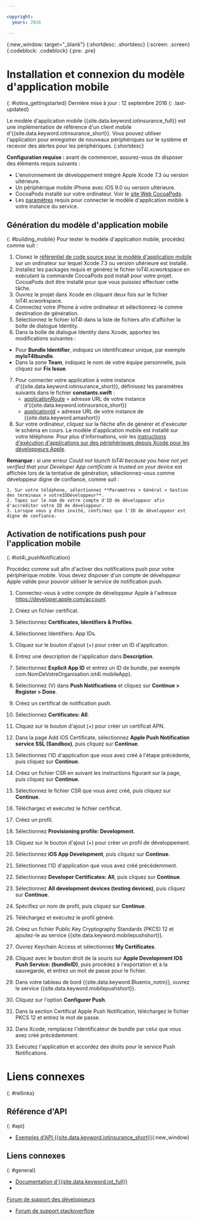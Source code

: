 ```yaml
---

copyright:
  years: 2016

---
```


<!-- Common attributes used in the template are defined as follows: -->
{:new_window: target="\_blank"}
{:shortdesc: .shortdesc}
{:screen: .screen}
{:codeblock: .codeblock}
{:pre: .pre}


<!-- {{site.data.keyword.iotinsurance_full}}  {{site.data.keyword.iotinsurance_short}}  -->


# Installation et connexion du modèle d'application mobile 
{: #iotins_gettingstarted}
Dernière mise à jour : 12 septembre 2016
{: .last-updated}

Le modèle d'application mobile {{site.data.keyword.iotinsurance_full}} est une implémentation de référence d'un client mobile d'{{site.data.keyword.iotinsurance_short}}. Vous
pouvez utiliser l'application pour enregistrer de nouveaux périphériques sur le système et recevoir des alertes pour les périphériques. {:shortdesc}

**Configuration requise :** avant de commencer, assurez-vous de disposer des éléments requis suivants :

  - L'environnement de développement intégré Apple Xcode 7.3 ou version ultérieure. 
  - Un périphérique mobile iPhone avec iOS 9.0 ou version ultérieure. 
  - CocoaPods installé sur votre ordinateur. Voir le [site Web CocoaPods](https://guides.cocoapods.org/using/getting-started.html).
  - Les [paramètres](#iot4i_mobileParam) requis pour connecter le modèle d'application mobile à votre instance du service.


## Génération du modèle d'application mobile 
{: #building_mobile}
Pour tester le modèle d'application mobile, procédez comme suit : 

1. Clonez le [référentiel de code source pour le modèle d'application mobile](https://github.com/ibm-watson-iot/ioti-mobile) sur
un ordinateur sur lequel Xcode 7.3 ou version ultérieure est installé. 
2. Installez les packages requis et générez le fichier IoT4I.xcworkspace en exécutant la commande CocoaPods pod install pour votre projet. CocoaPods
doit être installé pour que vous puissiez effectuer cette tâche. 
3. Ouvrez le projet dans Xcode en cliquant deux fois sur le fichier IoT4I.xcworkspace. 
4. Connectez votre iPhone à votre ordinateur et sélectionnez-le comme destination de génération. 
5. Sélectionnez le fichier IoT4I dans la liste de fichiers afin d'afficher la boîte de dialogue Identity. 
6. Dans la boîte de dialogue Identity dans Xcode, apportez les modifications suivantes : 
  - Pour **Bundle Identifier**, indiquez un identificateur unique, par exemple **myIoT4Ibundle**.
  - Dans la zone **Team**, indiquez le nom de votre équipe personnelle, puis cliquez sur **Fix Issue**.
7. Pour connecter votre application à votre instance d'{{site.data.keyword.iotinsurance_short}}, définissez les paramètres suivants dans le
fichier **constants.swift** :   
    - [applicationRoute](#iot4i_mobileParam) = adresse URL de votre instance d'{{site.data.keyword.iotinsurance_short}}
    - [applicationId](#iot4i_mobileParam) = adresse URL de votre instance de {{site.data.keyword.amashort}}
8. Sur votre ordinateur, cliquez sur la flèche afin de générer et d'exécuter le schéma en cours. Le modèle d'application mobile est installé sur
votre téléphone. Pour plus d'informations, voir
les
[instructions
d'exécution d'applications sur des périphériques depuis Xcode pour les développeurs Apple](https://developer.apple.com/library/mac/documentation/IDEs/Conceptual/AppDistributionGuide/LaunchingYourApponDevices/LaunchingYourApponDevices.html).

  **Remarque :** si une erreur *Could not launch IoT4I because you have not yet
verified that your Developer App certificate is trusted on your device* est affichée lors de la tentative de génération, sélectionnez-vous comme
développeur digne de confiance, comme suit :
  
    1. Sur votre téléphone, sélectionnez **Paramètres > Général > Gestion des terminaux > votreIDDéveloppeur**.
    2. Tapez sur le nom de votre compte d'ID de développeur afin d'accréditer votre ID de développeur. 
    3. Lorsque vous y êtes invité, confirmez que l'ID de développeur est digne de confiance.

## Activation de notifications push pour l'application mobile 
{: #iot4i_pushNotification}

Procédez comme suit afin d'activer des notifications push pour votre périphérique mobile. Vous devez disposer d'un compte de
développeur Apple valide pour pouvoir utiliser le service de notification push.


1. Connectez-vous à votre compte de développeur Apple à l'adresse https://developer.apple.com/account.

2. Créez un fichier certificat. 
  1. Sélectionnez **Certificates, Identifiers & Profiles**.
  2. Sélectionnez Identifiers: App IDs.
  3. Cliquez sur le bouton d'ajout (+) pour créer un ID d'application. 
  4. Entrez une description de l'application dans **Description**.
  5. Sélectionnez **Explicit App ID** et entrez un ID de bundle, par exemple
com.NomDeVotreOrganisation.iot4i.mobileApp).
  6. Sélectionnez (V) dans **Push Notifications** et cliquez sur **Continue > Register > Done**.

3. Créez un certificat de notification push. 
  1. Sélectionnez **Certificates: All**.
  2. Cliquez sur le bouton d'ajout (+) pour créer un certificat APN. 
  3. Dans la page Add iOS Certificate, sélectionnez **Apple Push Notification service SSL (Sandbox)**, puis cliquez sur **Continue**.
  4. Sélectionnez l'ID d'application que vous avez créé à l'étape précédente, puis cliquez sur **Continue**.
  5. Créez un fichier CSR en suivant les instructions figurant sur la page, puis cliquez sur **Continue**.
  6. Sélectionnez le fichier CSR que vous avez créé, puis cliquez sur **Continue**.
  7. Téléchargez et exécutez le fichier certificat. 

4. Créez un profil. 
  1. Sélectionnez **Provisioning profile: Development**.
  2. Cliquez sur le bouton d'ajout (+) pour créer un profil de développement. 
  3. Sélectionnez **iOS App Development**, puis cliquez sur **Continue**.
  4. Sélectionnez l'ID d'application que vous avez créé précédemment. 
  5. Sélectionnez **Developer Certificates: All**, puis cliquez sur **Continue**.
  5. Sélectionnez **All development devices (testing devices)**, puis cliquez sur **Continue**.
  6. Spécifiez un nom de profil, puis cliquez sur **Continue**.
  7. Téléchargez et exécutez le profil généré. 

5. Créez un fichier Public Key Cryptography Standards (PKCS) 12 et ajoutez-le au service {{site.data.keyword.mobilepushshort}}. 
  1. Ouvrez Keychain Access et sélectionnez **My Certificates**.
  2. Cliquez avec le bouton droit de la souris sur **Apple Development IOS Push Service: (bundleID)**, puis procédez à
l'exportation et à la sauvegarde, et entrez un mot de passe pour le fichier.

  3. Dans votre tableau de bord {{site.data.keyword.Bluemix_notm}}, ouvrez le service {{site.data.keyword.mobilepushshort}}. 
  4. Cliquez sur l'option **Configurer Push**.
  5. Dans la section Certificat Apple Push Notification, téléchargez le fichier PKCS 12 et entrez le mot de passe. 
  6. Dans Xcode, remplacez l'identificateur de bundle par celui que vous avez créé précédemment. 
  7. Exécutez l'application et accordez des droits pour le service Push Notifications. 

# Liens connexes 
{: #rellinks}

## Référence d'API 
{: #api}
* [Exemples d'API {{site.data.keyword.iotinsurance_short}}](https://iot4i-docs-api.mybluemix.net/dist/){:new_window}

## Liens connexes 
{: #general}
* [Documentation d'{{site.data.keyword.iot_full}}](https://new-console.ng.bluemix.net/docs/services/IoT/index.html)
* 
[Forum de
support des développeurs](https://developer.ibm.com/answers/search.html?f=&type=question&redirect=search%2Fsearch&sort=relevance&q=%2B[iot]%20%2B[bluemix])
* [Forum de support stackoverflow](http://stackoverflow.com/questions/tagged/ibm-bluemix)
